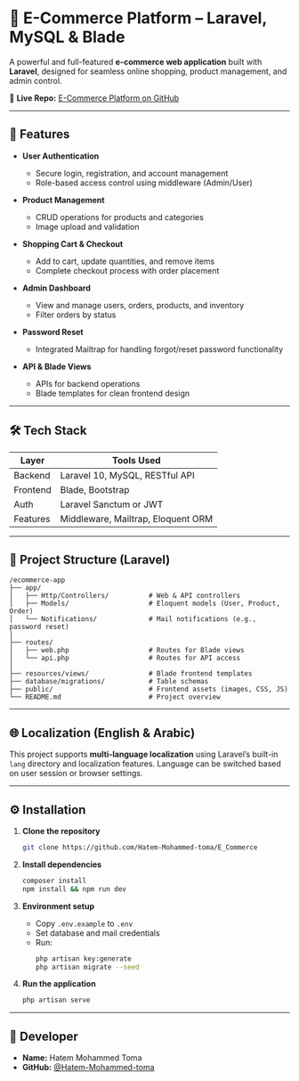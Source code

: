 
# 🛒 E-Commerce Platform – Laravel, MySQL & Blade

A powerful and full-featured **e-commerce web application** built with **Laravel**, designed for seamless online shopping, product management, and admin control.

🔗 **Live Repo:** [E-Commerce Platform on GitHub](https://github.com/Hatem-Mohammed-toma/E_Commerce)

---

## 🚀 Features

- **User Authentication**
  - Secure login, registration, and account management
  - Role-based access control using middleware (Admin/User)

- **Product Management**
  - CRUD operations for products and categories
  - Image upload and validation

- **Shopping Cart & Checkout**
  - Add to cart, update quantities, and remove items
  - Complete checkout process with order placement

- **Admin Dashboard**
  - View and manage users, orders, products, and inventory
  - Filter orders by status

- **Password Reset**
  - Integrated Mailtrap for handling forgot/reset password functionality

- **API & Blade Views**
  - APIs for backend operations
  - Blade templates for clean frontend design

---

## 🛠️ Tech Stack

| Layer        | Tools Used                        |
|--------------|-----------------------------------|
| Backend      | Laravel 10, MySQL, RESTful API    |
| Frontend     | Blade, Bootstrap                  |
| Auth         | Laravel Sanctum or JWT            |
| Features     | Middleware, Mailtrap, Eloquent ORM|

---

## 📁 Project Structure (Laravel)

```
/ecommerce-app
├── app/
│   ├── Http/Controllers/          # Web & API controllers
│   ├── Models/                    # Eloquent models (User, Product, Order)
│   └── Notifications/             # Mail notifications (e.g., password reset)
│
├── routes/
│   ├── web.php                    # Routes for Blade views
│   └── api.php                    # Routes for API access
│
├── resources/views/               # Blade frontend templates
├── database/migrations/           # Table schemas
├── public/                        # Frontend assets (images, CSS, JS)
└── README.md                      # Project overview
```

---

## 🌐 Localization (English & Arabic)

This project supports **multi-language localization** using Laravel’s built-in `lang` directory and localization features. Language can be switched based on user session or browser settings.

---

## ⚙️ Installation

1. **Clone the repository**
   ```bash
   git clone https://github.com/Hatem-Mohammed-toma/E_Commerce
   ```

2. **Install dependencies**
   ```bash
   composer install
   npm install && npm run dev
   ```

3. **Environment setup**
   - Copy `.env.example` to `.env`
   - Set database and mail credentials
   - Run:
     ```bash
     php artisan key:generate
     php artisan migrate --seed
     ```

4. **Run the application**
   ```bash
   php artisan serve
   ```

---

## 📌 Developer

- **Name:** Hatem Mohammed Toma  
- **GitHub:** [@Hatem-Mohammed-toma](https://github.com/Hatem-Mohammed-toma)

